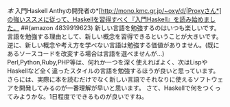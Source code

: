 *本* 入門Haskell
Anthyの開発者の*[http://mono.kmc.gr.jp/~oxy/d/|Proxyさん*]の強いススメに従って、Haskellを習得すべく『入門Haskell』を読み始めました。
 ##(amazon 4839919623)
新しい言語を勉強するのはいつも楽しいです。
言語を勉強する理由として、新しい概念を習得できるということが大きいです。
逆に、新しい概念や考え方を学べない言語は勉強する価値がありません。(既にあるソースコードを改変する場合は言語を選べませんが...)
Perl,Python,Ruby,PHP等は、何れか一つを深く使えればよく、次はLispやHaskellなど全く違ったスタイルの言語を勉強するほうが良いと思っています。
さらには、実際に本を読むだけでなく新しい言語でそれなりに使えるソフトウェアを開発してみるのが一番理解が早いと思います。
さて、Haskellで何をつくってみようかな。1日程度でできるものが良いですね。
